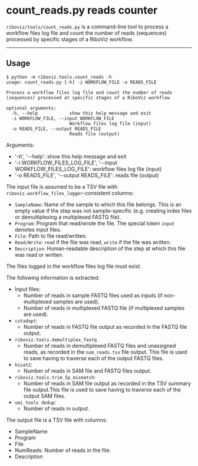 # count_reads.py reads counter

`riboviz/tools/count_reads.py` is a command-line tool to process a workflow files log file and count the number of reads (sequences) processed by specific stages of a RiboViz workflow.

---

## Usage

```
$ python -m riboviz.tools.count_reads -h
usage: count_reads.py [-h] -i WORKFLOW_FILE -o READS_FILE

Process a workflow files log file and count the number of reads
(sequences) processed at specific stages of a RiboViz workflow

optional arguments:
  -h, --help            show this help message and exit
  -i WORKFLOW_FILE, --input WORKFLOW_FILE
                        Workflow files log file (input)
  -o READS_FILE, --output READS_FILE
                        Reads file (output)
```

Arguments:

* '-h', '--help': show this help message and exit
* '-i WORKFLOW_FILES_LOG_FILE', '--input WORKFLOW_FILES_LOG_FILE':
  workflow files log file (input)
* '-o READS_FILE', '--output READS_FILE': reads file (output)

The input file is assumed to be a TSV file with
`riboviz.workflow_files_logger`-consistent columns:

* `SampleName`: Name of the sample to which this file belongs. This is
  an empty value if the step was not sample-specific (e.g. creating
  index files or demultiplexing a multiplexed FASTQ file).
* `Program`: Program that read/wrote the file. The special token
  `input` denotes input files.
* `File`: Path to file read/written.
* `Read/Write`: `read` if the file was read, `write` if the file was
  written.
* `Description`: Human-readable description of the step at which this
  file was read or written.

The files logged in the workflow files log file must exist.

The following information is extracted:

* Input files:
  - Number of reads in sample FASTQ files used as inputs (if
    non-multiplexed samples are used).
  - Number of reads in multiplexed FASTQ file (if multiplexed
    samples are used).
* `cutadapt`:
  - Number of reads in FASTQ file output as recorded in the FASTQ
    file output.
* `riboviz.tools.demultiplex_fastq`
  - Number of reads in demultiplexed FASTQ files and unassigned reads,
    as recorded in the `num_reads.tsv` file output. This file is used
    to save having to traverse each of the output FASTQ files.
* `hisat2`:
  - Number of reads in SAM file and FASTQ files output.
* `riboviz.tools.trim_5p_mismatch`:
  - Number of reads in SAM file output as recorded in the TSV summary
    file output.This file is used to save having to traverse each of
    the output SAM files.
* `umi_tools dedup`:
  - Number of reads in output.

The output file is a TSV file with columns:

* SampleName
* Program
* File
* NumReads: Number of reads in the file.
* Description
